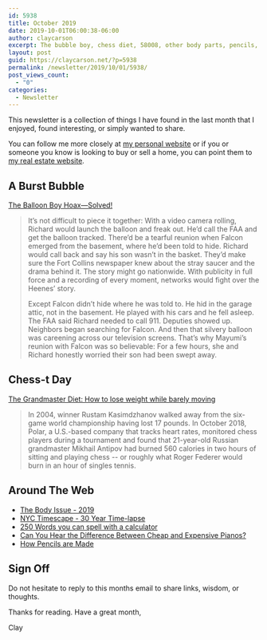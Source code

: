 ```yaml
---
id: 5938
title: October 2019
date: 2019-10-01T06:00:38-06:00
author: claycarson
excerpt: The bubble boy, chess diet, 58008, other body parts, pencils, and pianos.
layout: post
guid: https://claycarson.net/?p=5938
permalink: /newsletter/2019/10/01/5938/
post_views_count:
  - "0"
categories:
  - Newsletter
---
```

<p>This newsletter is a collection of things I have found in the last month that I enjoyed, found interesting, or simply wanted to share.</p>
<p>You can follow me more closely at <a href="http://claycarson.net" title="Personal Website">my personal website</a> or if you or someone you know is looking to buy or sell a home, you can point them to <a href="http://claycarson.com" title="Business Website ">my real estate website</a>.</p>
<h2>A Burst Bubble</h2>
<p><a href="https://www.5280.com/2019/09/the-balloon-boy-hoax-solved/">The Balloon Boy Hoax—Solved!</a></p>
<blockquote>
<p>It’s not difficult to piece it together: With a video camera rolling, Richard would launch the balloon and freak out. He’d call the FAA and get the balloon tracked. There’d be a tearful reunion when Falcon emerged from the basement, where he’d been told to hide. Richard would call back and say his son wasn’t in the basket. They’d make sure the Fort Collins newspaper knew about the stray saucer and the drama behind it. The story might go nationwide. With publicity in full force and a recording of every moment, networks would fight over the Heenes’ story.</p>
<p>Except Falcon didn’t hide where he was told to. He hid in the garage attic, not in the basement. He played with his cars and he fell asleep. The FAA said Richard needed to call 911. Deputies showed up. Neighbors began searching for Falcon. And then that silvery balloon was careening across our television screens. That’s why Mayumi’s reunion with Falcon was so believable: For a few hours, she and Richard honestly worried their son had been swept away.</p>
</blockquote>
<h2>Chess-t Day</h2>
<p><a href="https://www.espn.in/espn/story/_/id/27593253/why-grandmasters-magnus-carlsen-fabiano-caruana-lose-weight-playing-chess">The Grandmaster Diet: How to lose weight while barely moving</a></p>
<blockquote>
<p>In 2004, winner Rustam Kasimdzhanov walked away from the six-game world championship having lost 17 pounds. In October 2018, Polar, a U.S.-based company that tracks heart rates, monitored chess players during a tournament and found that 21-year-old Russian grandmaster Mikhail Antipov had burned 560 calories in two hours of sitting and playing chess -- or roughly what Roger Federer would burn in an hour of singles tennis.</p>
</blockquote>
<h2>Around The Web</h2>
<ul>
<li><a href="http://www.espn.com/espn/feature/story/_/id/27400369/the-body-issue#!" title="The Body Issue - 2019">The Body Issue - 2019</a></li>
<li><a href="https://www.nyctimescape.com/#overview" title="NYC Timescape">NYC Timescape - 30 Year Time-lapse</a></li>
<li><a href="http://blog.presentandcorrect.com/250-words-you-can-spell-with-a-calculator">250 Words you can spell with a calculator</a></li>
<li><a href="https://www.youtube.com/watch?v=xd2TL88T9_s">Can You Hear the Difference Between Cheap and Expensive Pianos?</a></li>
<li><a href="https://www.youtube.com/watch?v=aPb-slJH9Vs">How Pencils are Made</a></li>
</ul>
<h2>Sign Off</h2>
<p>Do not hesitate to reply to this months email to share links, wisdom, or thoughts.</p>
<p>Thanks for reading. Have a great month,</p>
<p>Clay</p>